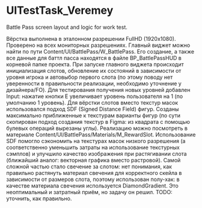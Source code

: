 # UITestTask_Veremey
 Battle Pass screen layout and logic for work test.

 Вёрстка выполнена в эталонном разрешении FullHD (1920x1080). Проверено на всех мониторных разрешениях.
 Главный виджет можно найти по пути Content/UI/BattlePass/W_BattlePass. Его создание, а также все данные для баттл пасса находятся в файле BP_BattlePassHUD в корневой папке проекта.
 При запуске главного виджета происходит инициализация слотов, обновление их состояний в зависимости от уровня игрока и автовыбор первого слота (по этому поводу нет уверенности в правильности реализации, необходимо уточнение у дизайнера/FO).
 Для тестирования получения новых уровней добавлен Input: нажатие кнопки E увеличивает уровень пользователя на 1 (по умолчанию 1 уровень).
 Для вёрстки слотов вместо текстур масок использовался подход SDF (Signed Distance Field) фигур. Созданы максимально приближенные к текстурам варианты фигур (по сути скопирован подход создания текстур в Figma: из квадрата с помощью булевых операций вырезаны углы). Реализацию можно посмотреть в материале Content/UI/BattlePass/Materials/M_RewardSlot.
 Использование SDF помогло сэкономить на текстурах масок низкого разрешения (а соответственно уменьшить затраты на использование текстурных сэмплов) и улучшило качество изображения при растягивании слота (ближайший аналог: векторная графика вместо растровой).
 Самой сложной частью стало свечение за слотом: нет понимания, как правильно растянуть материал свечения для корректного скейла в зависимости от размеров слота, поэтому использован полу-хак: в качестве материала свечения используется DiamondGradient. Это неоптимальный и затратный приём, но задачу он решил. TODO: уточнить, как правильно.